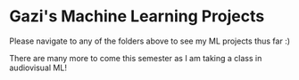 Gazi's Machine Learning Projects
===
Please navigate to any of the folders above to see my ML projects thus far :)


There are many more to come this semester as I am taking a class in audiovisual ML!
